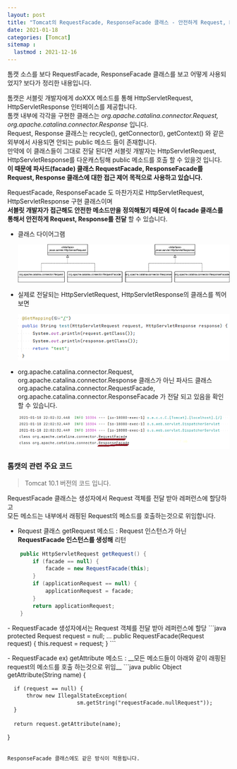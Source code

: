 ```yaml
---
layout: post
title: "Tomcat의 RequestFacade, ResponseFacade 클래스 - 안전하게 Request, Response 전달하기"
date: 2021-01-18
categories: [Tomcat]
sitemap :
  lastmod : 2021-12-16
---
```


톰캣 소스를 보다 RequestFacade, ResponseFacade 클래스를 보고 어떻게 사용되었지? 보다가 정리한 내용입니다.  

톰캣은 서블릿 개발자에게 doXXX 메소드를 통해 HttpServletRequest, HttpServletResponse 인터페이스를 제공합니다.  
톰캣 내부에 각각을 구현한 클래스는 _org.apache.catalina.connector.Request, org.apache.catalina.connector.Response_ 입니다.  
Request, Response 클래스는 recycle(), getConnector(), getContext() 와 같은 외부에서 사용되면 안되는 public 메소드 들이 존재합니다.  
만약에 이 클래스들이 그대로 전달 된다면 서블릿 개발자는 HttpServletRequest, HttpServletResponse를 다운캐스팅해 public 메소드를 호출 할 수 있을것 입니다.  
__이 때문에 파사드(facade) 클래스 RequestFacade, ResponseFacade를 Request, Response 클래스에 대한 접근 제어 목적으로 사용하고 있습니다.__

RequestFacade, ResponseFacade 도 마찬가지로 HttpServletRequest, HttpServletResponse 구현 클래스이며  
__서블릿 개발자가 접근해도 안전한 메소드만을 정의해뒀기 때문에 이 facade 클래스를 통해서 안전하게 Request, Response를 전달__ 할 수 있습니다.
  
- 클래스 다이어그램
  
  ![tomcat-facade-class-diagram](/assets/capture/tomcat-facade.png)

- 실제로 전달되는 HttpServletRequest, HttpServletResponse의 클래스를 찍어보면  
  
  ![tomcat-facade-class-diagram](/assets/capture/tomcat-facade-3.png)

- org.apache.catalina.connector.Request, org.apache.catalina.connector.Response 클래스가 아닌
  파사드 클래스 org.apache.catalina.connector.RequestFacade, org.apache.catalina.connector.ResponseFacade 가 전달 되고 있음을 확인 할 수 있습니다.
  
  ![tomcat-facade-class-diagram](/assets/capture/tomcat-facade-2.png)

  
### 톰캣의 관련 주요 코드

> Tomcat 10.1 버전의 코드 입니다.

RequestFacade 클래스는 생성자에서 Request 객체를 전달 받아 레퍼런스에 할당하고  
모든 메소드는 내부에서 래핑된 Request의 메소드를 호출하는것으로 위임합니다.

- Request 클래스 getRequest 메소드 : Request 인스턴스가 아닌 __RequestFacade 인스턴스를 생성해__ 리턴
```java
    public HttpServletRequest getRequest() {
        if (facade == null) {
            facade = new RequestFacade(this);
        }
        if (applicationRequest == null) {
            applicationRequest = facade;
        }
        return applicationRequest;
    }
```
<p></p>
- RequestFacade 생성자에서는 Request 객체를 전달 받아 레퍼런스에 할당
```java
    protected Request request = null;
    ...
    public RequestFacade(Request request) {
        this.request = request;
    }
```
<p></p>
- RequestFacade ex) getAttribute 메소드 : __모든 메소드들이 아래와 같이 래핑된 request의 메소드를 호출 하는것으로 위임__
```java
public Object getAttribute(String name) {

      if (request == null) {
          throw new IllegalStateException(
                          sm.getString("requestFacade.nullRequest"));
      }

      return request.getAttribute(name);
}
```

ResponseFacade 클래스에도 같은 방식이 적용됩니다.